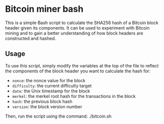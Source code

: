 # Bitcoin miner bash


This is a simple Bash script to calculate the SHA256 hash of a Bitcoin block header given its components. It can be used to experiment with Bitcoin mining and to gain a better understanding of how block headers are constructed and hashed.

## Usage

To use this script, simply modify the variables at the top of the file to reflect the components of the block header you want to calculate the hash for:

- `nonce`: the nonce value for the block
- `difficulty`: the current difficulty target
- `date`: the Unix timestamp for the block
- `merkel`: the merkel root hash for the transactions in the block
- `hash`: the previous block hash
- `version`: the block version number

Then, run the script using the command: ./bitcoin.sh


